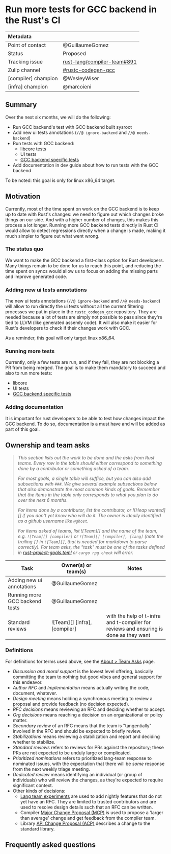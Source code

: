 # Run more tests for GCC backend in the Rust's CI

| Metadata         |                                                |
|:-----------------|------------------------------------------------|
| Point of contact | @GuillaumeGomez                                |
| Status           | Proposed                                       |
| Tracking issue   | [rust-lang/compiler-team#891]                  |
| Zulip channel    | [#rustc-codegen-gcc][rustc-codegen-gcc]        |
| [compiler] champion | @WesleyWiser |
| [infra] champion | @marcoieni |
[rustc-codegen-gcc]: https://rust-lang.zulipchat.com/#narrow/channel/386786-rustc-codegen-gcc
[rust-lang/compiler-team#891]: https://github.com/rust-lang/compiler-team/issues/891

## Summary

Over the next six months, we will do the following:

 * Run GCC backend's test with GCC backend built sysroot
 * Add new ui tests annotations (`//@ ignore-backend` and `//@ needs-backend`)
 * Run tests with GCC backend:
   * libcore tests
   * UI tests
   * [GCC backend specific tests][extra tests]
 * Add documentation in dev guide about how to run tests with the GCC backend

To be noted: this goal is only for linux x86_64 target.

## Motivation

Currently, most of the time spent on work on the GCC backend is to keep up to date with Rust's changes: we need to figure out which changes broke things on our side. And with a higher number of changes, this makes this process a lot longer. Running more GCC backend tests directly in Rust CI would allow to detect regressions directly when a change is made, making it much simpler to figure out what went wrong.

### The status quo

We want to make the GCC backend a first-class option for Rust developers. Many things remain to be done for us to reach this point, and reducing the time spent on syncs would allow us to focus on adding the missing parts and improve generated code.

### Adding new ui tests annotations

The new ui tests annotations (`//@ ignore-backend` and `//@ needs-backend`) will allow to run directly the ui tests without all the current filtering processes we put in place in the `rustc_codegen_gcc` repository. They are needed because a lot of tests are simply not possible to pass since they're tied to LLVM (like generated assemly code). It will also make it easier for Rust's developers to check if their changes work with GCC.

As a reminder, this goal will only target linux x86_64.

### Running more tests

Currently, only a few tests are run, and if they fail, they are not blocking a PR from being merged. The goal is to make them mandatory to succeed and also to run more tests:
  * libcore
  * UI tests
  * [GCC backend specific tests][extra tests]

### Adding documentation

It is important for rust developers to be able to test how changes impact the GCC backend. To do so, documentation is a must have and will be added as part of this goal.

## Ownership and team asks

> *This section lists out the work to be done and the asks from Rust teams. Every row in the table should either correspond to something done by a contributor or something asked of a team.*
>
> *For most goals, a single table will suffice, but you can also add subsections with `###`. We give several example subsections below that also demonstrate the most common kinds of goals. Remember that the items in the table only corresponds to what you plan to do over the next 6 months.*
>
> *For items done by a contributor, list the contributor, or ![Heap wanted][] if you don't yet know who will do it. The owner is ideally identified as a github username like `@ghost`.*
>
> *For items asked of teams, list ![Team][] and the name of the team, e.g. `![Team][] [compiler]` or `![Team][] [compiler], [lang]` (note the trailing `[]` in `![Team][]`, that is needed for markdown to parse correctly). For team asks, the "task" must be one of the tasks defined in [rust-project-goals.toml](../rust-project-goals.toml) or `cargo rpg check` will error.*

| Task                          | Owner(s) or team(s) | Notes |
|-------------------------------|---------------------|-------|
| Adding new ui annotations | @GuillaumeGomez | |
| Running more GCC backend tests | @GuillaumeGomez | |
| Standard reviews | ![Team][] [infra], [compiler] | with the help of t-infra and t-compiler for reviews and ensuring is done as they want |

### Definitions

For definitions for terms used above, see the [About > Team Asks](https://rust-lang.github.io/rust-project-goals/about/team_asks.html) page.

* *Discussion and moral support* is the lowest level offering, basically committing the team to nothing but good vibes and general support for this endeavor.
* *Author RFC* and *Implementation* means actually writing the code, document, whatever.
* *Design meeting* means holding a synchronous meeting to review a proposal and provide feedback (no decision expected).
* *RFC decisions* means reviewing an RFC and deciding whether to accept.
* *Org decisions* means reaching a decision on an organizational or policy matter.
* *Secondary review* of an RFC means that the team is "tangentially" involved in the RFC and should be expected to briefly review.
* *Stabilizations* means reviewing a stabilization and report and deciding whether to stabilize.
* *Standard reviews* refers to reviews for PRs against the repository; these PRs are not expected to be unduly large or complicated.
* *Prioritized nominations* refers to prioritized lang-team response to nominated issues, with the expectation that there will be *some* response from the next weekly triage meeting.
* *Dedicated review* means identifying an individual (or group of individuals) who will review the changes, as they're expected to require significant context.
* Other kinds of decisions:
    * [Lang team experiments](https://lang-team.rust-lang.org/how_to/experiment.html) are used to add nightly features that do not yet have an RFC. They are limited to trusted contributors and are used to resolve design details such that an RFC can be written.
    * Compiler [Major Change Proposal (MCP)](https://forge.rust-lang.org/compiler/mcp.html) is used to propose a 'larger than average' change and get feedback from the compiler team.
    * Library [API Change Proposal (ACP)](https://std-dev-guide.rust-lang.org/development/feature-lifecycle.html) describes a change to the standard library.

## Frequently asked questions
[extra tests]: https://github.com/rust-lang/rustc_codegen_gcc/tree/master/tests/run
